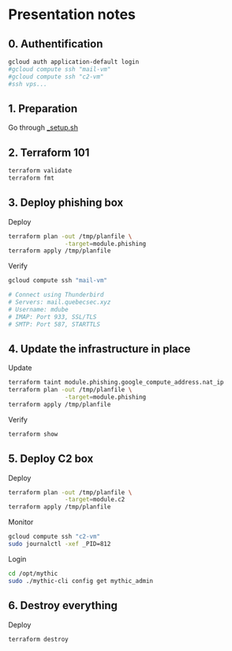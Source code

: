 # Presentation notes

## 0. Authentification

```bash
gcloud auth application-default login
#gcloud compute ssh "mail-vm"
#gcloud compute ssh "c2-vm"
#ssh vps...
```

## 1. Preparation

Go through [_setup.sh](./_setup.sh)


## 2. Terraform 101

```bash
terraform validate
terraform fmt
```


## 3. Deploy phishing box

Deploy

```bash
terraform plan -out /tmp/planfile \
                -target=module.phishing
terraform apply /tmp/planfile
```

<!-- 
Sendgrid authentication

```bash
terraform plan -out /tmp/planfile \
                -target="module.sendgrid.sendgrid_domain_authentication.sendgrid_domain"
terraform apply /tmp/planfile
``` -->

Verify

```bash
gcloud compute ssh "mail-vm"

# Connect using Thunderbird
# Servers: mail.quebecsec.xyz
# Username: mdube
# IMAP: Port 933, SSL/TLS
# SMTP: Port 587, STARTTLS
```


## 4. Update the infrastructure in place

Update

```bash
terraform taint module.phishing.google_compute_address.nat_ip
terraform plan -out /tmp/planfile \
                -target=module.phishing
terraform apply /tmp/planfile
```

Verify

```bash
terraform show
```


## 5. Deploy C2 box

Deploy

```bash
terraform plan -out /tmp/planfile \
                -target=module.c2
terraform apply /tmp/planfile
```

Monitor

```bash
gcloud compute ssh "c2-vm"
sudo journalctl -xef _PID=812
```

Login
```bash
cd /opt/mythic
sudo ./mythic-cli config get mythic_admin
```


## 6. Destroy everything

Deploy

```bash
terraform destroy
```
